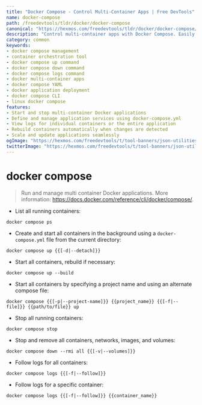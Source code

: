 ```yaml
---
title: "Docker Compose - Control Multi-Container Apps | Free DevTools"
name: docker-compose
path: /freedevtools/tldr/docker/docker-compose
canonical: "https://hexmos.com/freedevtools/tldr/docker/docker-compose/"
description: "Control multi-container apps with Docker Compose. Easily manage and orchestrate Docker applications with this powerful command-line tool. Free online tool, no registration required."
category: common
keywords:
- docker compose management
- container orchestration tool
- docker compose up command
- docker compose down command
- docker compose logs command
- docker multi-container apps
- docker compose YAML
- docker application deployment
- docker compose CLI
- linux docker compose
features:
- Start and stop multi-container Docker applications
- Define and manage application services using docker-compose.yml
- View logs for individual containers or the entire application
- Rebuild containers automatically when changes are detected
- Scale and update applications seamlessly
ogImage: "https://hexmos.com/freedevtools/t/tool-banners/json-utilities-banner.png"
twitterImage: "https://hexmos.com/freedevtools/t/tool-banners/json-utilities-banner.png"
---
```


# docker compose

> Run and manage multi container Docker applications.
> More information: <https://docs.docker.com/reference/cli/docker/compose/>.

- List all running containers:

`docker compose ps`

- Create and start all containers in the background using a `docker-compose.yml` file from the current directory:

`docker compose up {{[-d|--detach]}}`

- Start all containers, rebuild if necessary:

`docker compose up --build`

- Start all containers by specifying a project name and using an alternate compose file:

`docker compose {{[-p|--project-name]}} {{project_name}} {{[-f|--file]}} {{path/to/file}} up`

- Stop all running containers:

`docker compose stop`

- Stop and remove all containers, networks, images, and volumes:

`docker compose down --rmi all {{[-v|--volumes]}}`

- Follow logs for all containers:

`docker compose logs {{[-f|--follow]}}`

- Follow logs for a specific container:

`docker compose logs {{[-f|--follow]}} {{container_name}}`
